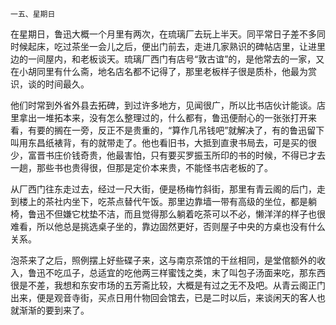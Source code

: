     一五、星期日 

   在星期日，鲁迅大概一个月里有两次，在琉璃厂去玩上半天。同平常日子差不多同时候起床，吃过茶坐一会儿之后，便出门前去，走进几家熟识的碑帖店里，让进里边的一间屋内，和老板谈天。琉璃厂西门有店号“敦古谊”的，是他常去的一家，又在小胡同里有什么斋，地名店名都不记得了，那里老板样子很是质朴，他最为赏识，谈的时间最久。

   他们时常到外省外县去拓碑，到过许多地方，见闻很广，所以比书店伙计能谈。店里拿出一堆拓本来，没有怎么整理过的，什么都有，鲁迅便耐心的一张张打开来看，有要的搁在一旁，反正不是贵重的，“算作几吊钱吧”就解决了，有的鲁迅留下叫用东昌纸裱背，有的就带走了。他也看旧书，大抵到直隶书局去，可是买的很少，富晋书庄价钱奇贵，他最害怕，只有要买罗振玉所印的书的时候，不得已才去一趟，那些书也贵得很，但那是定价本来贵，不能怪书店老板的了。

   从厂西门往东走过去，经过一尺大街，便是杨梅竹斜街，那里有青云阁的后门，走到楼上的茶社内坐下，吃茶点替代午饭。那里边靠墙一带有高级的坐位，都是躺椅，鲁迅不但嫌它枕垫不洁，而且觉得那么躺着吃茶可以不必，懒洋洋的样子也很难看，所以他总是挑选桌子坐的，靠边固然更好，否则屋子中央的方桌也没有什么关系。

   泡茶来了之后，照例摆上好些碟子来，这与南京茶馆的干丝相同，是堂倌额外的收入，鲁迅不吃瓜子，总适宜的吃他两三样蜜饯之类，末了叫包子汤面来吃，那东西很是不差，我想和东安市场的五芳斋比较，大概是有过之无不及吧。从青云阁正门出来，便是观音寺街，买点日用什物回会馆去，已是二时以后，来谈闲天的客人也就渐渐的要到来了。

